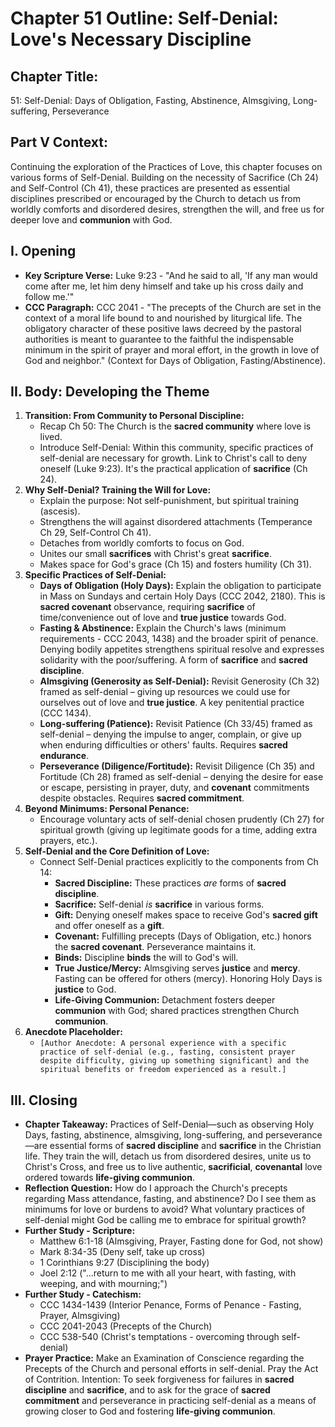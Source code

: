 # Chapter 51 Outline: Self-Denial: Love's Necessary Discipline

## Chapter Title:
51: Self-Denial: Days of Obligation, Fasting, Abstinence, Almsgiving, Long-suffering, Perseverance

## Part V Context:
Continuing the exploration of the Practices of Love, this chapter focuses on various forms of Self-Denial. Building on the necessity of Sacrifice (Ch 24) and Self-Control (Ch 41), these practices are presented as essential disciplines prescribed or encouraged by the Church to detach us from worldly comforts and disordered desires, strengthen the will, and free us for deeper love and **communion** with God.

## I. Opening

*   **Key Scripture Verse:** Luke 9:23 - "And he said to all, 'If any man would come after me, let him deny himself and take up his cross daily and follow me.'"
*   **CCC Paragraph:** CCC 2041 - "The precepts of the Church are set in the context of a moral life bound to and nourished by liturgical life. The obligatory character of these positive laws decreed by the pastoral authorities is meant to guarantee to the faithful the indispensable minimum in the spirit of prayer and moral effort, in the growth in love of God and neighbor." (Context for Days of Obligation, Fasting/Abstinence).

## II. Body: Developing the Theme

1.  **Transition: From Community to Personal Discipline:**
    *   Recap Ch 50: The Church is the **sacred community** where love is lived.
    *   Introduce Self-Denial: Within this community, specific practices of self-denial are necessary for growth. Link to Christ's call to deny oneself (Luke 9:23). It's the practical application of **sacrifice** (Ch 24).
2.  **Why Self-Denial? Training the Will for Love:**
    *   Explain the purpose: Not self-punishment, but spiritual training (ascesis).
    *   Strengthens the will against disordered attachments (Temperance Ch 29, Self-Control Ch 41).
    *   Detaches from worldly comforts to focus on God.
    *   Unites our small **sacrifices** with Christ's great **sacrifice**.
    *   Makes space for God's grace (Ch 15) and fosters humility (Ch 31).
3.  **Specific Practices of Self-Denial:**
    *   **Days of Obligation (Holy Days):** Explain the obligation to participate in Mass on Sundays and certain Holy Days (CCC 2042, 2180). This is **sacred covenant** observance, requiring **sacrifice** of time/convenience out of love and **true justice** towards God.
    *   **Fasting & Abstinence:** Explain the Church's laws (minimum requirements - CCC 2043, 1438) and the broader spirit of penance. Denying bodily appetites strengthens spiritual resolve and expresses solidarity with the poor/suffering. A form of **sacrifice** and **sacred discipline**.
    *   **Almsgiving (Generosity as Self-Denial):** Revisit Generosity (Ch 32) framed as self-denial – giving up resources we could use for ourselves out of love and **true justice**. A key penitential practice (CCC 1434).
    *   **Long-suffering (Patience):** Revisit Patience (Ch 33/45) framed as self-denial – denying the impulse to anger, complain, or give up when enduring difficulties or others' faults. Requires **sacred endurance**.
    *   **Perseverance (Diligence/Fortitude):** Revisit Diligence (Ch 35) and Fortitude (Ch 28) framed as self-denial – denying the desire for ease or escape, persisting in prayer, duty, and **covenant** commitments despite obstacles. Requires **sacred commitment**.
4.  **Beyond Minimums: Personal Penance:**
    *   Encourage voluntary acts of self-denial chosen prudently (Ch 27) for spiritual growth (giving up legitimate goods for a time, adding extra prayers, etc.).
5.  **Self-Denial and the Core Definition of Love:**
    *   Connect Self-Denial practices explicitly to the components from Ch 14:
        *   **Sacred Discipline:** These practices *are* forms of **sacred discipline**.
        *   **Sacrifice:** Self-denial *is* **sacrifice** in various forms.
        *   **Gift:** Denying oneself makes space to receive God's **sacred gift** and offer oneself as a **gift**.
        *   **Covenant:** Fulfilling precepts (Days of Obligation, etc.) honors the **sacred covenant**. Perseverance maintains it.
        *   **Binds:** Discipline **binds** the will to God's will.
        *   **True Justice/Mercy:** Almsgiving serves **justice** and **mercy**. Fasting can be offered for others (mercy). Honoring Holy Days is **justice** to God.
        *   **Life-Giving Communion:** Detachment fosters deeper **communion** with God; shared practices strengthen Church **communion**.
6.  **Anecdote Placeholder:**
    *   `[Author Anecdote: A personal experience with a specific practice of self-denial (e.g., fasting, consistent prayer despite difficulty, giving up something significant) and the spiritual benefits or freedom experienced as a result.]`

## III. Closing

*   **Chapter Takeaway:** Practices of Self-Denial—such as observing Holy Days, fasting, abstinence, almsgiving, long-suffering, and perseverance—are essential forms of **sacred discipline** and **sacrifice** in the Christian life. They train the will, detach us from disordered desires, unite us to Christ's Cross, and free us to live authentic, **sacrificial**, **covenantal** love ordered towards **life-giving communion**.
*   **Reflection Question:** How do I approach the Church's precepts regarding Mass attendance, fasting, and abstinence? Do I see them as minimums for love or burdens to avoid? What voluntary practices of self-denial might God be calling me to embrace for spiritual growth?
*   **Further Study - Scripture:**
    *   Matthew 6:1-18 (Almsgiving, Prayer, Fasting done for God, not show)
    *   Mark 8:34-35 (Deny self, take up cross)
    *   1 Corinthians 9:27 (Disciplining the body)
    *   Joel 2:12 ("...return to me with all your heart, with fasting, with weeping, and with mourning;")
*   **Further Study - Catechism:**
    *   CCC 1434-1439 (Interior Penance, Forms of Penance - Fasting, Prayer, Almsgiving)
    *   CCC 2041-2043 (Precepts of the Church)
    *   CCC 538-540 (Christ's temptations - overcoming through self-denial)
*   **Prayer Practice:** Make an Examination of Conscience regarding the Precepts of the Church and personal efforts in self-denial. Pray the Act of Contrition. Intention: To seek forgiveness for failures in **sacred discipline** and **sacrifice**, and to ask for the grace of **sacred commitment** and perseverance in practicing self-denial as a means of growing closer to God and fostering **life-giving communion**.

